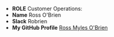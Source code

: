 * **ROLE** Customer Operations:
* **Name** Ross O'Brien
* **Slack** Robrien
* **My GitHub Profile** [Ross Myles O'Brien](https://github.com/rossmylesobrien)
